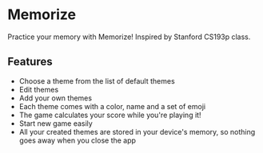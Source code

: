 # Memorize
Practice your memory with Memorize! Inspired by Stanford CS193p class. 

## Features
* Choose a theme from the list of default themes
* Edit themes
* Add your own themes
* Each theme comes with a color, name and a set of emoji
* The game calculates your score while you're playing it!
* Start new game easily
* All your created themes are stored in your device's memory, so nothing goes away when you close the app


